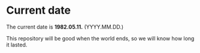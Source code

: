 # Current date

The current date is **1982.05.11.** (YYYY.MM.DD.)

This repository will be good when the world ends, so we will know how long it lasted.